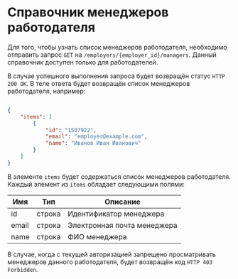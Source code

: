 # Справочник менеджеров работодателя #

Для того, чтобы узнать список менеджеров работодателя, необходимо отправить запрос `GET` на `/employers/{employer_id}/managers`. Данный справочник доступен только для работодателей.

В случае успешного выполнения запроса будет возвращён статус `HTTP 200 OK`. В теле ответа будет возвращён список менеджеров работодателя, например:

```json

{
    "items": [
        {
            "id": "1507922", 
            "email": "employer@example.com", 
            "name": "Иванов Иван Иванович"
        }
    ]
}
```

В элементе `items` будет содержаться список менеджеров работодателя.
Каждый элемент из `items` обладает следующими полями:

 Имя | Тип | Описание
 --- | --- | ---
 id | строка | Идентификатор менеджера
 email | строка | Электронная почта менеджера
 name | строка | ФИО менеджера

В случае, когда с текущей авторизацией запрещено просматривать менеджеров данного работодателя, будет возвращён код `HTTP 403 Forbidden`.

